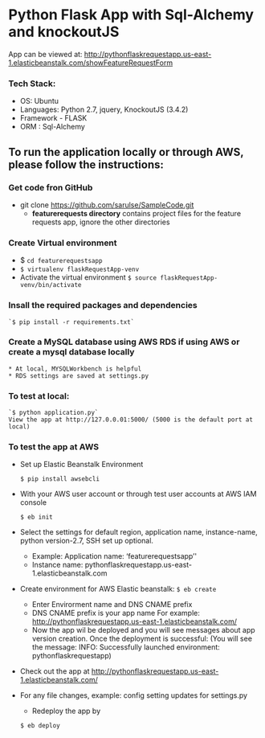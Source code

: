 # Python Flask App with Sql-Alchemy and knockoutJS
App can be viewed at: http://pythonflaskrequestapp.us-east-1.elasticbeanstalk.com/showFeatureRequestForm

### Tech Stack:
*	OS: Ubuntu 
*	Languages: Python 2.7, jquery, KnockoutJS (3.4.2)
*	Framework - FLASK
*	ORM : Sql-Alchemy



## To run the application locally or through AWS, please follow the instructions:

### Get code fron GitHub
*   git clone https://github.com/sarulse/SampleCode.git
	* **featurerequests directory** contains project files for the feature requests app, ignore the other directories
### Create Virtual environment
*   $ `cd featurerequestsapp`
*	`$ virtualenv flaskRequestApp-venv`
*   Activate the virtual environment
	`$ source flaskRequestApp-venv/bin/activate`
### Insall the required packages and dependencies
	`$ pip install -r requirements.txt`
### Create a MySQL database using AWS RDS if using AWS or create a mysql database locally
	* At local, MYSQLWorkbench is helpful
	* RDS settings are saved at settings.py
### To test at local: 	
	`$ python application.py`
	View the app at http://127.0.0.01:5000/ (5000 is the default port at local)
    
    
### To test the app at AWS
* Set up Elastic Beanstalk Environment

	`$ pip install awsebcli`
* With your AWS user account or through test user accounts at AWS IAM console

	`$ eb init`
* Select the settings for default region, application name, instance-name, python version-2.7, SSH set up optional.
	* Example: Application name: ‘featurerequestsapp’'
	* Instance name: pythonflaskrequestapp.us-east-1.elasticbeanstalk.com
* Create environment for AWS Elastic beanstalk:
	`$ eb create`
	
	* Enter Envirorment name and DNS CNAME prefix
	* DNS CNAME prefix is your app name For example: http://pythonflaskrequestapp.us-east-1.elasticbeanstalk.com/
	* Now the app wil be deployed and you will see messages about app version creation. Once the deployment is successful:
	(You will see the message: INFO: Successfully launched environment: pythonflaskrequestapp)
	
* Check out the app at http://pythonflaskrequestapp.us-east-1.elasticbeanstalk.com/
* For any file changes, example: config setting updates for settings.py
	* Redeploy the app by
	
	`$ eb deploy`
	
	  

	
	
	
	
	





